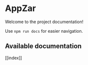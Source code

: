 # AppZar

Welcome to the project documentation!

Use `npm run docs` for easier navigation.

## Available documentation

[[index]]
